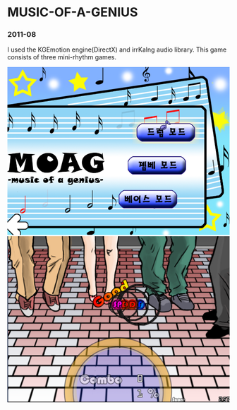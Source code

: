 MUSIC-OF-A-GENIUS
===
### 2011-08
I used the KGEmotion engine(DirectX) and irrKalng audio library.
This game consists of three mini-rhythm games.

![screenshot1](./1.png)
![screenshot1](./2.png)
